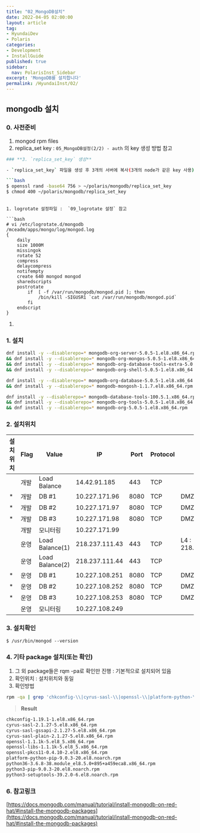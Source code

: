 ```yaml
---
title: "02_MongoDB설치"
date: 2022-04-05 02:00:00
layout: article
tag: 
- HyundaiDev
- Polaris
categories: 
- Development
- InstallGuide
published: true
sidebar:
  nav: PolarisInst_Sidebar
excerpt: 'MongoDB를 설치합니다'
permalink: /HyundaiInst/02/
---
```


## mongodb 설치

### 0. 사전준비

1. mongod rpm files
2. replica_set key : `05_MongoDB설정(2/2) - auth` 의 key 생성 방법 참고

```bash
### **3. `replica_set_key` 생성**

- `replica_set_key` 파일을 생성 후 3개의 서버에 복사(3개의 node가 같은 key 사용)

```bash
$ openssl rand -base64 756 > ~/polaris/mongodb/replica_set_key
$ chmod 400 ~/polaris/mongodb/replica_set_key
```
```

1. logrotate 설정파일 :  `09_logrotate 설정` 참고

```bash
# vi /etc/logrotate.d/mongodb
/mceadm/apps/mongo/log/mongod.log
{
    daily
    size 1000M
    missingok
    rotate 52
    compress
    delaycompress
    notifempty
    create 640 mongod mongod
    sharedscripts
    postrotate
        if  [ -f /var/run/mongodb/mongod.pid ]; then
            /bin/kill -SIGUSR1 `cat /var/run/mongodb/mongod.pid`
        fi
    endscript
}
```

1. 

### 1. 설치

```bash
dnf install -y --disablerepo=* mongodb-org-server-5.0.5-1.el8.x86_64.rpm \
&& dnf install -y --disablerepo=* mongodb-org-mongos-5.0.5-1.el8.x86_64.rpm \
&& dnf install -y --disablerepo=* mongodb-org-database-tools-extra-5.0.5-1.el8.x86_64.rpm \
&& dnf install -y --disablerepo=* mongodb-org-shell-5.0.5-1.el8.x86_64.rpm

dnf install -y --disablerepo=* mongodb-org-database-5.0.5-1.el8.x86_64.rpm \
&& dnf install -y --disablerepo=* mongodb-mongosh-1.1.7.el8.x86_64.rpm

dnf install -y --disablerepo=* mongodb-database-tools-100.5.1.x86_64.rpm \
&& dnf install -y --disablerepo=* mongodb-org-tools-5.0.5-1.el8.x86_64.rpm \
&& dnf install -y --disablerepo=* mongodb-org-5.0.5-1.el8.x86_64.rpm
```

### 2. 설치위치

| 설치위치 | Flag | Value           | IP             | Port | Protocol | etc                 |
| -------- | ---- | --------------- | -------------- | ---- | -------- | ------------------- |
|          | 개발 | Load Balance    | 14.42.91.185   | 443  | TCP      |                     |
| *        | 개발 | DB #1           | 10.227.171.96  | 8080 | TCP      | DMZ → Local         |
| *        | 개발 | DB #2           | 10.227.171.97  | 8080 | TCP      | DMZ → Local         |
| *        | 개발 | DB #3           | 10.227.171.98  | 8080 | TCP      | DMZ → Local         |
|          | 개발 | 모니터링        | 10.227.171.99  |      |          |                     |
|          | 운영 | Load Balance(1) | 218.237.111.43 | 443  | TCP      | L4 : 218.237.111.42 |
|          | 운영 | Load Balance(2) | 218.237.111.44 | 443  | TCP      |                     |
| *        | 운영 | DB #1           | 10.227.108.251 | 8080 | TCP      | DMZ → Local         |
| *        | 운영 | DB #2           | 10.227.108.252 | 8080 | TCP      | DMZ → Local         |
| *        | 운영 | DB #3           | 10.227.108.253 | 8080 | TCP      | DMZ → Local         |
|          | 운영 | 모니터링        | 10.227.108.249 |      |          |                     |

### 3. 설치확인

```
$ /usr/bin/mongod --version
```

### 4. 기타 package 설치(또는 확인)

1. 그 외 package들은 rqm -pa로 확인만 진행 : 기본적으로 설치되어 있음
2. 확인위치 : 설치위치와 동일
3. 확인방법

```bash
rpm -qa | grep 'chkconfig-\\|cyrus-sasl-\\|openssl-\\|platform-python-\\|python3'
```

> **Result**
> 

```bash
chkconfig-1.19.1-1.el8.x86_64.rpm
cyrus-sasl-2.1.27-5.el8.x86_64.rpm
cyrus-sasl-gssapi-2.1.27-5.el8.x86_64.rpm
cyrus-sasl-plain-2.1.27-5.el8.x86_64.rpm
openssl-1.1.1k-5.el8_5.x86_64.rpm
openssl-libs-1.1.1k-5.el8_5.x86_64.rpm
openssl-pkcs11-0.4.10-2.el8.x86_64.rpm
platform-python-pip-9.0.3-20.el8.noarch.rpm
python36-3.6.8-38.module_el8.5.0+895+a459eca8.x86_64.rpm
python3-pip-9.0.3-20.el8.noarch.rpm
python3-setuptools-39.2.0-6.el8.noarch.rpm
```

### 6. 참고링크

[https://docs.mongodb.com/manual/tutorial/install-mongodb-on-red-hat/#install-the-mongodb-packages](https://docs.mongodb.com/manual/tutorial/install-mongodb-on-red-hat/#install-the-mongodb-packages)

```
